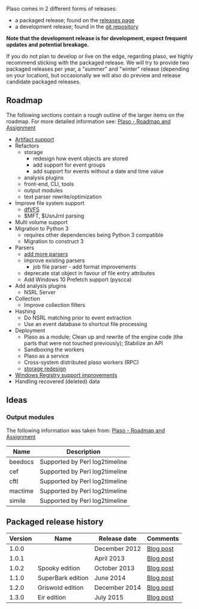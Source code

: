 Plaso comes in 2 different forms of releases:

* a packaged release; found on the [releases page](https://github.com/log2timeline/plaso/releases)
* a development release; found in the [git repository](https://github.com/log2timeline/plaso)

**Note that the development release is for development, expect frequent updates and potential breakage.**

If you do not plan to develop or live on the edge, regarding plaso, we highly recommend sticking with the packaged release. We will try to provide two packaged releases per year, a "summer" and "winter" release (depending on your location), but occasionally we will also do preview and release candidate packaged releases.

## Roadmap
The following sections contain a rough outline of the larger items on the roadmap. For more detailed information see: [Plaso - Roadmap and Assignment](http://goo.gl/cRjA7y)

* [Artifact support](https://github.com/log2timeline/plaso/issues/155)
* Refactors
  * storage
    * redesign how event objects are stored
    * add support for event groups
    * add support for events without a date and time value
  * analysis plugins
  * front-end, CLI, tools
  * output modules
  * text parser rewrite/optimization
* Improve file system support
  * [dfVFS](https://github.com/log2timeline/dfvfs/wiki/Roadmap)
  * $MFT, $UsnJrnl parsing
* Multi volume support
* Migration to Python 3
  * requires other dependencies being Python 3 compatible
  * Migration to construct 3
* Parsers
  * [add more parsers](http://goo.gl/cRjA7y)
  * improve existing parsers
    * job file parser - add format improvements
  * deprecate stat object in favour of file entry attributes
  * Add Windows 10 Prefetch support (pyscca)
* Add analysis plugins
  * NSRL Server
* Collection
  * Improve collection filters
* Hashing
  * Do NSRL matching prior to event extraction
  * Use an event database to shortcut file processing
* Deployment
  * Plaso as a module; Clean up and rewrite of the engine code (the parts that were not touched previously); Stabilize an API
  * Sandboxing the workers
  * Plaso as a service
  * Cross-system distributed plaso workers (RPC)
  * [storage redesign](https://github.com/log2timeline/plaso/issues/102)
* [Windows Registry support improvements](https://github.com/log2timeline/plaso/issues/145)
* Handling recovered (deleted) data

## Ideas

### Output modules
The following information was taken from: [Plaso - Roadmap and Assignment](http://goo.gl/cRjA7y)

Name | Description
--- | ---
beedocs | Supported by Perl log2timeline
cef | Supported by Perl log2timeline
cftl | Supported by Perl log2timeline
mactime | Supported by Perl log2timeline
simile | Supported by Perl log2timeline

## Packaged release history
Version | Name | Release date | Comments
--- | --- | --- | ---
1.0.0 | | December 2012 | [Blog post](http://blog.kiddaland.net/2012/12/first-alpha-release-of-log2timeline.html)
1.0.1 | | April 2013 | [Blog post](http://blog.kiddaland.net/2013/04/flowers-blossoming-trees-and-new-plaso.html)
1.0.2 | Spooky edition | October 2013 | [Blog post](http://blog.kiddaland.net/2013/10/halloween-brings-with-it-riding-witches.html)
1.1.0 | SuperBark edition | June 2014 | [Blog post](http://blog.kiddaland.net/2014/06/what-is-one-to-say-about-june-time-of.html)
1.2.0 | Griswold edition | December 2014 | [Blog post](http://blog.kiddaland.net/2014/12/hey-kids-i-heard-on-news-that-airline.html)
1.3.0 | Eir edition | July 2015 | [Blog post](http://blog.kiddaland.net/2015/07/bringing-end-to-sorrow-new-plaso-release.html)